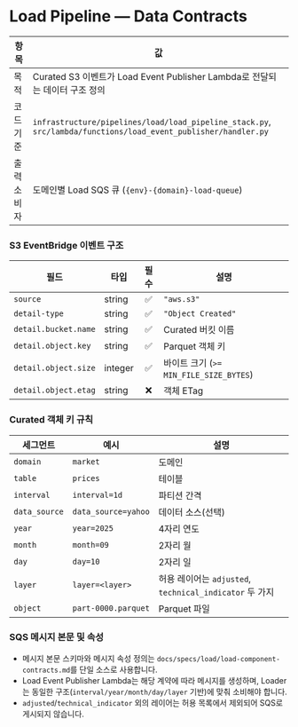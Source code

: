 # Load Pipeline — Data Contracts

| 항목 | 값 |
|------|-----|
| 목적 | Curated S3 이벤트가 Load Event Publisher Lambda로 전달되는 데이터 구조 정의 |
| 코드 기준 | `infrastructure/pipelines/load/load_pipeline_stack.py`, `src/lambda/functions/load_event_publisher/handler.py` |
| 출력 소비자 | 도메인별 Load SQS 큐 (`{env}-{domain}-load-queue`) |

### S3 EventBridge 이벤트 구조

| 필드 | 타입 | 필수 | 설명 |
|------|------|:---:|------|
| `source` | string | ✅ | `"aws.s3"` |
| `detail-type` | string | ✅ | `"Object Created"` |
| `detail.bucket.name` | string | ✅ | Curated 버킷 이름 |
| `detail.object.key` | string | ✅ | Parquet 객체 키 |
| `detail.object.size` | integer | ✅ | 바이트 크기 (`>= MIN_FILE_SIZE_BYTES`) |
| `detail.object.etag` | string | ❌ | 객체 ETag |

### Curated 객체 키 규칙

| 세그먼트 | 예시 | 설명 |
|----------|------|------|
| `domain` | `market` | 도메인 |
| `table` | `prices` | 테이블 |
| `interval` | `interval=1d` | 파티션 간격 |
| `data_source` | `data_source=yahoo` | 데이터 소스(선택) |
| `year` | `year=2025` | 4자리 연도 |
| `month` | `month=09` | 2자리 월 |
| `day` | `day=10` | 2자리 일 |
| `layer` | `layer=<layer>` | 허용 레이어는 `adjusted`, `technical_indicator` 두 가지 |
| `object` | `part-0000.parquet` | Parquet 파일 |

### SQS 메시지 본문 및 속성

- 메시지 본문 스키마와 메시지 속성 정의는 `docs/specs/load/load-component-contracts.md`를 단일 소스로 사용합니다.
- Load Event Publisher Lambda는 해당 계약에 따라 메시지를 생성하며, Loader는 동일한 구조(`interval/year/month/day/layer` 기반)에 맞춰 소비해야 합니다.
- `adjusted`/`technical_indicator` 외의 레이어는 허용 목록에서 제외되어 SQS로 게시되지 않습니다.

